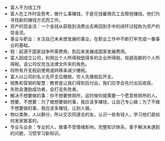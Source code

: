 - 富人不为钱工作
- 富人在工作时会思考，做什么事赚钱，于是花钱雇佣员工去帮他赚钱。他们为寻找新的赚钱方式而工作。
- 资产的现金流：一个金钱从获取到消费出去再回到手中的闭环过程称为资产的现金流。
- 事业与职业：关注自己未来想发展的事业，在职业工作中不断打牢完成一番事业的基础。
- 税：起源于国家战争所需费用，到后来发展成国家发展费用。
- 富人因成立公司，利用比个人所得税低得多的企业所得税，规避高额的个人所得税。该公司仅充当法律文件夹的角色。
- 将所有开支税前使用或转移来减少缴税。
- 富人以公司的名义先开支后缴税，穷人先缴税后开支。
- 销售和营销的智慧：教育是让我们得到后付出，我们应学会先付出后收获。
- 失败会激励成功者，会打击失败者。
- 解决不想要做的事：你不想要修厕所，这时候你就需要一个愿意修厕所的人。
- 想要、不想要：为了做想要做的事，我应该多赚钱，让自己专心做；为了不做不想要做的事，我应该多赚钱，让别人做。
- 物以类聚，人以群分，所以交志同道合的友。认识一些有钱人，学习他们是如何发家致富的。
- 专业与业余：专业的人，做事不受情绪影响，完整知识体系，善于解决未遇到的问题，习惯学习新知识。